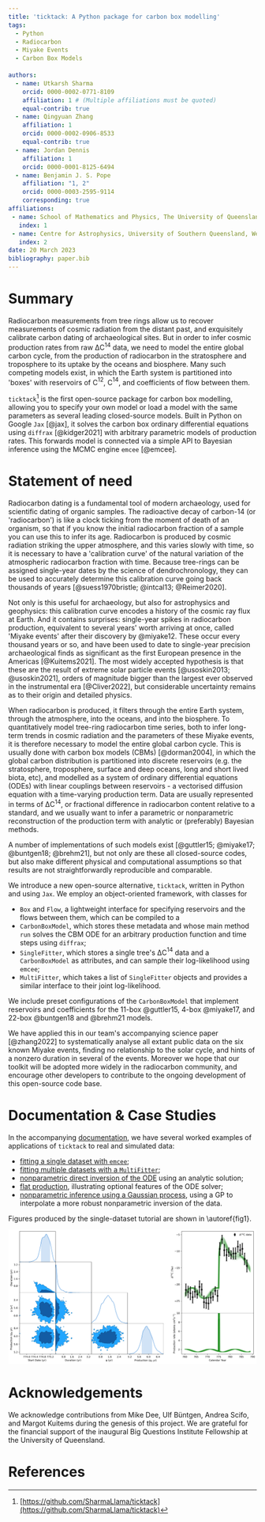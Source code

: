 ```yaml
---
title: 'ticktack: A Python package for carbon box modelling'
tags:
  - Python
  - Radiocarbon
  - Miyake Events
  - Carbon Box Models

authors:
  - name: Utkarsh Sharma
    orcid: 0000-0002-0771-8109
    affiliation: 1 # (Multiple affiliations must be quoted)
    equal-contrib: true
  - name: Qingyuan Zhang
    affiliation: 1
    orcid: 0000-0002-0906-8533
    equal-contrib: true
  - name: Jordan Dennis 
    affiliation: 1
    orcid: 0000-0001-8125-6494
  - name: Benjamin J. S. Pope
    affiliation: "1, 2"
    orcid: 0000-0003-2595-9114
    corresponding: true
affiliations:
 - name: School of Mathematics and Physics, The University of Queensland, St Lucia, QLD 4072, Australia
   index: 1
 - name: Centre for Astrophysics, University of Southern Queensland, West Street, Toowoomba, QLD 4350, Australia
   index: 2
date: 20 March 2023
bibliography: paper.bib
---
```


# Summary

Radiocarbon measurements from tree rings allow us to recover measurements of cosmic radiation from the distant past, and exquisitely calibrate carbon dating of archaeological sites. But in order to infer cosmic production rates from raw ΔC$^{14}$ data, we need to model the entire global carbon cycle, from the production of radiocarbon in the stratosphere and troposphere to its uptake by the oceans and biosphere. Many such competing models exist, in which the Earth system is partitioned into 'boxes' with reservoirs of C$^{12}$, C$^{14}$, and coefficients of flow between them.

`ticktack`[^ticktack] is the first open-source package for carbon box modelling, allowing you to specify your own model or load a model with the same parameters as several leading closed-source models. Built in Python on Google `Jax` [@jax], it solves the carbon box ordinary differential equations using `diffrax` [@kidger2021] with arbitrary parametric models of production rates. This forwards model is connected via a simple API to Bayesian inference using the MCMC engine `emcee` [@emcee].

# Statement of need

<!-- describe Miyake events and relevant citations -->
<!-- intro radiocarbon dating -->
Radiocarbon dating is a fundamental tool of modern archaeology, used for scientific dating of organic samples. The radioactive decay of carbon-14 (or 'radiocarbon') is like a clock ticking from the moment of death of an organism, so that if you know the initial radiocarbon fraction of a sample you can use this to infer its age. Radiocarbon is produced by cosmic radiation striking the upper atmosphere, and this varies slowly with time, so it is necessary to have a 'calibration curve' of the natural variation of the atmospheric radiocarbon fraction with time.
Because tree-rings can be assigned single-year dates by the science of dendrochronology, they can be used to accurately determine this calibration curve going back thousands of years [@suess1970bristle; @intcal13; @Reimer2020]. 

Not only is this useful for archaeology, but also for astrophysics and geophysics: this calibration curve encodes a history of the cosmic ray flux at Earth. And it contains surprises: single-year spikes in radiocarbon production, equivalent to several years' worth arriving at once, called 'Miyake events' after their discovery by @miyake12. These occur every thousand years or so, and have been used to date to single-year precision archaeological finds as significant as the first European presence in the Americas [@Kuitems2021]. The most widely accepted hypothesis is that these are the result of extreme solar particle events [@usoskin2013; @usoskin2021], orders of magnitude bigger than the largest ever observed in the instrumental era [@Cliver2022], but considerable uncertainty remains as to their origin and detailed physics.

<!-- describe how you need to model the carbon cycle -->
When radiocarbon is produced, it filters through the entire Earth system, through the atmosphere, into the oceans, and into the biosphere. To quantitatively model tree-ring radiocarbon time series, both to infer long-term trends in cosmic radiation and the parameters of these Miyake events, it is therefore necessary to model the entire global carbon cycle. This is usually done with carbon box models (CBMs) [@dorman2004], in which the global carbon distribution is partitioned into discrete reservoirs (e.g. the stratosphere, troposphere, surface and deep oceans, long and short lived biota, etc), and modelled as a system of ordinary differential equations (ODEs) with linear couplings between reservoirs - a vectorised diffusion equation with a time-varying production term. Data are usually represented in terms of ΔC$^{14}$, or fractional difference in radiocarbon content relative to a standard, and we usually want to infer a parametric or nonparametric reconstruction of the production term with analytic or (preferably) Bayesian methods.
<!-- alternative carbon box models: not open source -->
A number of implementations of such models exist [@guttler15; @miyake17; @buntgen18; @brehm21], but not only are these all closed-source codes, but also make different physical and computational assumptions so that results are not straightforwardly reproducible and comparable.

<!-- ticktack is open source: briefly explain its use -->
We introduce a new open-source alternative, `ticktack`, written in Python and using `Jax`. We employ an object-oriented framework, with classes for 

- `Box` and `Flow`, a lightweight interface for specifying reservoirs and the flows between them, which can be compiled to a
- `CarbonBoxModel`, which stores these metadata and whose main method `run` solves the CBM ODE for an arbitrary production function and time steps using `diffrax`;
- `SingleFitter`, which stores a single tree's ΔC$^{14}$ data and a `CarbonBoxModel` as attributes, and can sample their log-likelihood using `emcee`;
- `MultiFitter`, which takes a list of `SingleFitter` objects and provides a similar interface to their joint log-likelihood. 

We include preset configurations of the `CarbonBoxModel` that implement reservoirs and coefficients for the 11-box @guttler15, 4-box @miyake17, and 22-box @buntgen18 and @brehm21 models.

<!-- cite Zhang et al 2022 -->
We have applied this in our team's accompanying science paper [@zhang2022] to systematically analyse all extant public data on the six known Miyake events, finding no relationship to the solar cycle, and hints of a nonzero duration in several of the events. Moreover we hope that our toolkit will be adopted more widely in the radiocarbon community, and encourage other developers to contribute to the ongoing development of this open-source code base.

# Documentation & Case Studies

In the accompanying [documentation](https://sharmallama.github.io/ticktack), we have several worked examples of applications of `ticktack` to real and simulated data:

- [fitting a single dataset with `emcee`](https://sharmallama.github.io/ticktack/notebooks/01_Fitting/);
- [fitting multiple datasets with a `MultiFitter`](https://sharmallama.github.io/ticktack/notebooks/02_MultiFitter/);
- [nonparametric direct inversion of the ODE](https://sharmallama.github.io/ticktack/notebooks/03_InverseSolver/) using an analytic solution;
- [flat production](https://sharmallama.github.io/ticktack/notebooks/04_Fitting_Flat/), illustrating optional features of the ODE solver;
- [nonparametric inference using a Gaussian process](https://sharmallama.github.io/ticktack/notebooks/05_Injection_Recovery_ControlPoints/), using a GP to interpolate a more robust nonparametric inversion of the data.

<!-- briefly summarize tutorials:
- single fitter
- multifitter 
- inverse solver
- flat production
- control points
 -->

Figures produced by the single-dataset tutorial are shown in \autoref{fig1}. 

![Left: Cornerplot of posterior samples [@chainconsumer]. Right: Predictive posterior draws for a super-Gaussian spike with sinusoidal 11-year solar cycle, overlaid on the original 774 CE discovery data from @miyake12. \label{fig1}](joss_figure.png)

# Acknowledgements

We acknowledge contributions from Mike Dee, Ulf Büntgen, Andrea Scifo, and Margot Kuitems during the genesis of this project. 
We are grateful for the financial support of the inaugural Big Questions Institute Fellowship at the University of Queensland.

# References

[^ticktack]: [https://github.com/SharmaLlama/ticktack](https://github.com/SharmaLlama/ticktack)
